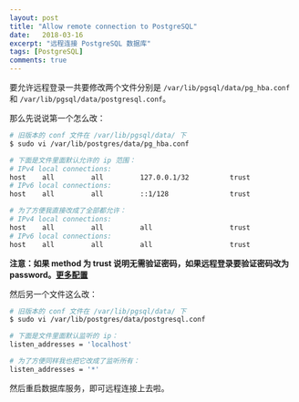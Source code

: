 ```yaml
---
layout: post
title: "Allow remote connection to PostgreSQL"
date:   2018-03-16
excerpt: "远程连接 PostgreSQL 数据库"
tags: [PostgreSQL]
comments: true
---
```


要允许远程登录一共要修改两个文件分别是 `/var/lib/pgsql/data/pg_hba.conf` 和 `/var/lib/pgsql/data/postgresql.conf`。

那么先说说第一个怎么改：

```sh
# 旧版本的 conf 文件在 /var/lib/pgsql/data/ 下
$ sudo vi /var/lib/postgres/data/pg_hba.conf

# 下面是文件里面默认允许的 ip 范围：
# IPv4 local connections:
host    all         all         127.0.0.1/32          trust
# IPv6 local connections:
host    all         all         ::1/128               trust

# 为了方便我直接改成了全部都允许：
# IPv4 local connections:
host    all         all         all                   trust
# IPv6 local connections:
host    all         all         all                   trust
```

**注意：如果 method 为 trust 说明无需验证密码，如果远程登录要验证密码改为 password。[更多配置](https://www.postgresql.org/docs/10/static/auth-methods.html)**

然后另一个文件这么改：

```sh
# 旧版本的 conf 文件在 /var/lib/pgsql/data/ 下
$ sudo vi /var/lib/postgres/data/postgresql.conf

# 下面是文件里面默认监听的 ip：
listen_addresses = 'localhost'

# 为了方便同样我也把它改成了监听所有：
listen_addresses = '*'
```

然后重启数据库服务，即可远程连接上去啦。